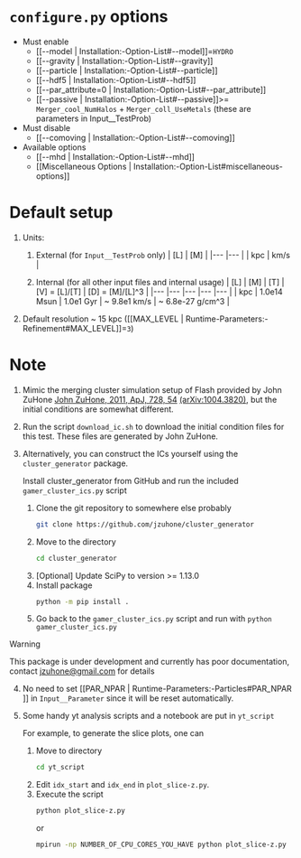 # `configure.py` options
- Must enable
   - [[--model | Installation:-Option-List#--model]]=`HYDRO`
   - [[--gravity | Installation:-Option-List#--gravity]]
   - [[--particle | Installation:-Option-List#--particle]]
   - [[--hdf5 | Installation:-Option-List#--hdf5]]
   - [[--par_attribute=0 | Installation:-Option-List#--par_attribute]]
   - [[--passive | Installation:-Option-List#--passive]]>= `Merger_cool_NumHalos` + `Merger_coll_UseMetals`
     (these are parameters in Input__TestProb)
- Must disable
   - [[--comoving | Installation:-Option-List#--comoving]]
- Available options
   - [[--mhd | Installation:-Option-List#--mhd]]
   - [[Miscellaneous Options | Installation:-Option-List#miscellaneous-options]]


# Default setup
1. Units:
   1. External (for `Input__TestProb` only)
      | [L] | [M]  |
      |---  |---   |
      | kpc | km/s |

   2. Internal (for all other input files and internal usage)
      | [L] | [M]         | [T]       | [V] = [L]/[T] | [D] = [M]/[L]^3  |
      |---  |---          |---        |---            |---               |
      | kpc | 1.0e14 Msun | 1.0e1 Gyr | ~ 9.8e1 km/s  | ~ 6.8e-27 g/cm^3 |

2. Default resolution ~ 15 kpc ([[MAX_LEVEL | Runtime-Parameters:-Refinement#MAX_LEVEL]]=`3`)


# Note
1. Mimic the merging cluster simulation setup of Flash provided by John ZuHone
   [John ZuHone, 2011, ApJ, 728, 54](https://dx.doi.org/10.1088/0004-637X/728/1/54)
   [(arXiv:1004.3820)](https://arxiv.org/abs/1004.3820), but the initial conditions
   are somewhat different.

2. Run the script `download_ic.sh` to download the initial condition files for this test.
   These files are generated by John ZuHone.

3. Alternatively, you can construct the ICs yourself using the `cluster_generator` package.

   Install cluster_generator from GitHub and run the included `gamer_cluster_ics.py` script
   1. Clone the git repository to somewhere else probably
      ```bash
      git clone https://github.com/jzuhone/cluster_generator
      ```
   2. Move to the directory
      ```bash
      cd cluster_generator
      ```
   3. [Optional] Update SciPy to version >= 1.13.0
   4. Install package
      ```bash
      python -m pip install .
      ```
   5. Go back to the `gamer_cluster_ics.py` script and run with `python gamer_cluster_ics.py`

> [!WARNING]
> This package is under development and currently has poor documentation, contact [jzuhone@gmail.com](mailto:jzuhone@gmail.com) for details

4. No need to set [[PAR_NPAR | Runtime-Parameters:-Particles#PAR_NPAR ]] in `Input__Parameter` since it will be reset automatically.

5. Some handy yt analysis scripts and a notebook are put in `yt_script`

   For example, to generate the slice plots, one can

   1. Move to directory
      ```bash
      cd yt_script
      ```
   2. Edit `idx_start` and `idx_end` in `plot_slice-z.py`.
   3. Execute the script
      ```bash
      python plot_slice-z.py
      ```
      or
      ```bash
      mpirun -np NUMBER_OF_CPU_CORES_YOU_HAVE python plot_slice-z.py
      ```
